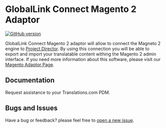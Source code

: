 # GlobalLink Connect Magento 2 Adaptor

[![GitHub version](https://d25lcipzij17d.cloudfront.net/badge.svg?id=gh&type=6&v=1.0.0&x2=0)](https://bitbucket.org/globallinktranslationscom/glc-magento2-adaptor)

GlobalLink Connect Magento 2 adaptor will allow to connect the Magneto 2 engine to [Project Director](http://www.translations.com/products/products_GlobalLink_Project_Director.html). By using this connection you will be able to export and import your translatable content withing the Magento 2 admin interface.
If you need more information about this software, please visit our [Magento Adaptor Page](http://www.translations.com/products/globallink-magento-adaptor).

## Documentation

Request assistance to your Translations.com PDM.

## Bugs and Issues

Have a bug or feedback? please feel free to [open a new issue](https://techqa1.translations.com/jira/secure/CreateIssue!default.jspa).



